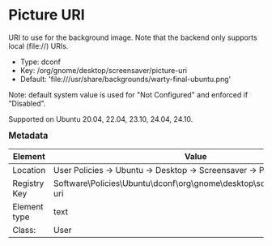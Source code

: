 # Picture URI

URI to use for the background image. Note that the backend only supports local (file://) URIs.

- Type: dconf
- Key: /org/gnome/desktop/screensaver/picture-uri
- Default: 'file:///usr/share/backgrounds/warty-final-ubuntu.png'

Note: default system value is used for "Not Configured" and enforced if "Disabled".

Supported on Ubuntu 20.04, 22.04, 23.10, 24.04, 24.10.



<span style="font-size: larger;">**Metadata**</span>

| Element      | Value            |
| ---          | ---              |
| Location     | User Policies -> Ubuntu -> Desktop -> Screensaver -> Picture URI    |
| Registry Key | Software\Policies\Ubuntu\dconf\org\gnome\desktop\screensaver\picture-uri         |
| Element type | text |
| Class:       | User       |
